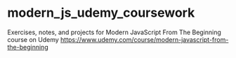 # modern_js_udemy_coursework
Exercises, notes, and projects for Modern JavaScript From The Beginning course on Udemy
https://www.udemy.com/course/modern-javascript-from-the-beginning
